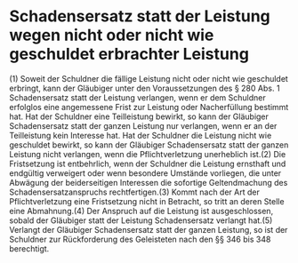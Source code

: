 # Schadensersatz statt der Leistung wegen nicht oder nicht wie geschuldet erbrachter Leistung

(1) Soweit der Schuldner die fällige Leistung nicht oder nicht wie geschuldet erbringt, kann der Gläubiger unter den Voraussetzungen des § 280 Abs. 1 Schadensersatz statt der Leistung verlangen, wenn er dem Schuldner erfolglos eine angemessene Frist zur Leistung oder Nacherfüllung bestimmt hat. Hat der Schuldner eine Teilleistung bewirkt, so kann der Gläubiger Schadensersatz statt der ganzen Leistung nur verlangen, wenn er an der Teilleistung kein Interesse hat. Hat der Schuldner die Leistung nicht wie geschuldet bewirkt, so kann der Gläubiger Schadensersatz statt der ganzen Leistung nicht verlangen, wenn die Pflichtverletzung unerheblich ist.(2) Die Fristsetzung ist entbehrlich, wenn der Schuldner die Leistung ernsthaft und endgültig verweigert oder wenn besondere Umstände vorliegen, die unter Abwägung der beiderseitigen Interessen die sofortige Geltendmachung des Schadensersatzanspruchs rechtfertigen.(3) Kommt nach der Art der Pflichtverletzung eine Fristsetzung nicht in Betracht, so tritt an deren Stelle eine Abmahnung.(4) Der Anspruch auf die Leistung ist ausgeschlossen, sobald der Gläubiger statt der Leistung Schadensersatz verlangt hat.(5) Verlangt der Gläubiger Schadensersatz statt der ganzen Leistung, so ist der Schuldner zur Rückforderung des Geleisteten nach den §§ 346 bis 348 berechtigt. 

